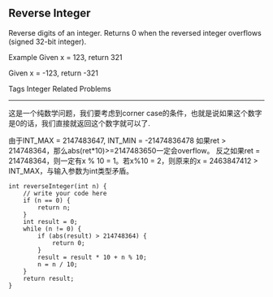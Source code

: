 ## Reverse Integer  ##

Reverse digits of an integer. Returns 0 when the reversed integer overflows (signed 32-bit integer).

Example
Given x = 123, return 321

Given x = -123, return -321

Tags 
Integer
Related Problems 

----------
这是一个纯数学问题，我们要考虑到corner case的条件，也就是说如果这个数字是0的话，我们直接就返回这个数字就可以了.

由于INT_MAX = 2147483647, INT_MIN = -21474836478
如果ret > 214748364，那么abs(ret*10)>=2147483650一定会overflow。
反之如果ret = 214748364，则一定有x % 10 = 1。若x%10 = 2，则原来的x = 2463847412 > INT_MAX，与输入参数为int类型矛盾。

	int reverseInteger(int n) {
	    // write your code here
	    if (n == 0) {
	        return n;
	    }
	    int result = 0;
	    while (n != 0) {
	        if (abs(result) > 214748364) {
	            return 0;
	        }
	        result = result * 10 + n % 10;
	        n = n / 10;
	    }
	    return result;
	}